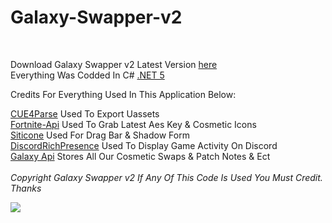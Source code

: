 # Galaxy-Swapper-v2
<br>

Download Galaxy Swapper v2 Latest Version [here](https://linkvertise.com/98253/GalaxySwapperv2OfficialDownload) <br />
Everything Was Codded In C# [.NET 5](https://dotnet.microsoft.com/download/dotnet/thank-you/runtime-desktop-5.0.8-windows-x64-installer) <br />

Credits For Everything Used In This Application Below:

[CUE4Parse](https://github.com/FabianFG/CUE4Parse) Used To Export Uassets <br />
[Fortnite-Api](https://dash.fortnite-api.com/) Used To Grab Latest Aes Key & Cosmetic Icons <br />
[Siticone](https://www.siticoneframework.com/) Used For Drag Bar & Shadow Form <br />
[DiscordRichPresence](https://github.com/Lachee/discord-rpc-csharp) Used To Display Game Activity On Discord <br />
[Galaxy Api](https://github.com/CodeWslt/Galaxy-Swapper-v2/tree/main/Backend) Stores All Our Cosmetic Swaps & Patch Notes & Ect <br />
<br/>
*Copyright Galaxy Swapper v2 If Any Of This Code Is Used You Must Credit. Thanks*

<a href="https://t.co/RdrIUHzKw6?amp=1"><img src="https://cdn.discordapp.com/attachments/846121669813862450/874860699564793866/banner.png"></a>
